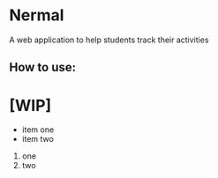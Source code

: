 # Nermal
A web application to help students track their activities 


## How to use:
# [WIP]

- item one
- item two

1. one
2. two

